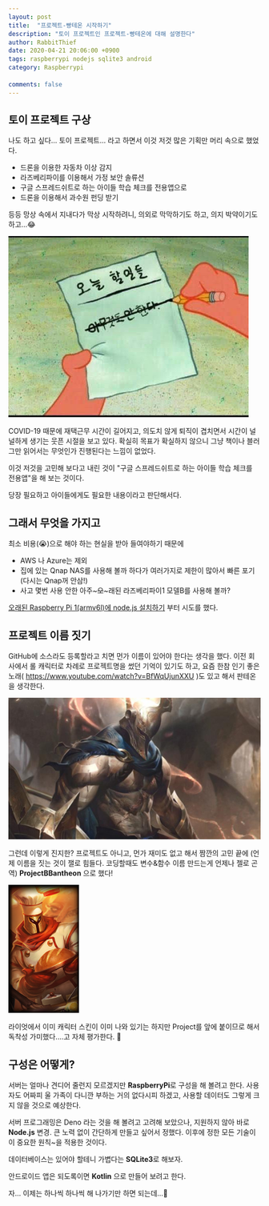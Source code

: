 ```yaml
---
layout: post
title:  "프로젝트-빵테온 시작하기"
description: "토이 프로젝트인 프로젝트-빵테온에 대해 설명한다"
author: RabbitThief
date: 2020-04-21 20:06:00 +0900
tags: raspberrypi nodejs sqlite3 android 
category: Raspberrypi

comments: false
---	
```




## 토이 프로젝트 구상

나도 하고 싶다... 토이 프로젝트... 라고 하면서 이것 저것 많은 기획만 머리 속으로 했었다.

- 드론을 이용한 자동차 이상 감지
- 라즈베리파이를 이용해서 가정 보안 솔류션
- 구글 스프레드쉬트로 하는 아이들 학습 체크를 전용앱으로 
- 드론을 이용해서 과수원 펀딩 받기

등등 망상 속에서 지내다가 막상 시작하려니, 의외로 막막하기도 하고, 의지 박약이기도 하고...😂

![no-working-todo](/assets/zzal/no-working-todo.jpg)

COVID-19 때문에 재택근무 시간이 길어지고, 의도치 않게 퇴직이 겹치면서 시간이 널널하게 생기는 웃픈 시절을 보고 있다.  확실히 목표가 확실하지 않으니 그냥 책이나 블러그만 읽어서는 무엇인가 진행된다는 느낌이 없었다.

이것 저것을 고민해 보다고 내린 것이 "구글 스프레드쉬트로 하는 아이들 학습 체크를 전용앱"을 해 보는 것이다.

당장 필요하고 아이들에게도 필요한 내용이라고 판단해서다.



## 그래서 무엇을 가지고

최소 비용(😭)으로 해야 하는 현실을 받아 들여야하기 때문에

- AWS 나 Azure는 제외
- 집에 있는 Qnap NAS를 사용해 볼까 하다가 여러가지로 제한이 많아서 빠른 포기 (다시는 Qnap꺼 안삼!)
- 사고 몇번 사용 안한 아주~~~오~~~래된 라즈베리파이1 모델B를 사용해 볼까?

[오래된 Raspberry Pi 1(armv6l)에 node.js 설치하기](https://rabbitthief37.github.io/post/raspberrypi-nodejs) 부터 시도를 했다.



## 프로젝트 이름 짓기

GitHub에 소스라도 등록할라고 치면 먼가 이름이 있어야 한다는 생각을 했다.  이전 회사에서 롤 캐릭터로 차례로 프로젝트명을 썼던 기억이 있기도 하고, 요즘 한참 인기 좋은 노래( https://www.youtube.com/watch?v=BfWqUjunXXU )도 있고 해서 판테온을 생각한다.

![pantheon](/assets/article_images/2020-04-22/pantheon.png)

그런데 이렇게 진지한? 프로젝트도 아니고, 먼가 재미도 없고 해서 짬깐의 고민 끝에 (언제 이름을 짓는 것이 잴로 힘들다.  코딩할때도 변수&함수 이름 만드는게 언제나 젤로 곤역) **ProjectBBantheon** 으로 했다!

<img src="/assets/article_images/2020-04-22/1.jpg" alt="1" style="zoom:50%;" />

라이엇에서 이미 캐릭터 스킨이 이미 나와 있기는 하지만 Project를 앞에 붙이므로 해서 독착성 가미했다....고 자체 평가한다. 🤩



## 구성은 어떻게?

서버는 얼마나 견디어 줄런지 모르겠지만 **RaspberryPi**로 구성을 해 볼려고 한다.  사용자도 어짜피 울 가족이 다니깐 부하는 거의 없다시피 하겠고, 사용할 데이터도 그렇게 크지 않을 것으로 예상한다.

서버 프로그래밍은 Deno 라는 것을 해 볼려고 고려해 보았으나, 지원하지 않아 바로 **Node.js** 변경.  큰 노력 없이 간단하게 만들고 싶어서 정했다.  이후에 정한 모든 기술이 이 중요한 원칙~을 적용한 것이다.

데이터베이스는 있어야 할테니 가볍다는 **SQLite3**로 해보자.

안드로이드 앱은 되도록이면 **Kotlin** 으로 만들어 보려고 한다.



자... 이제는 하나씩 하나씩 해 나가기만 하면 되는데...🥰